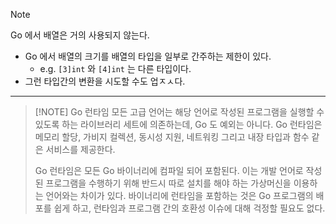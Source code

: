 > [!NOTE]
> Go 에서 배열은 거의 사용되지 않는다.
> 
> - Go 에서 배열의 크기를 배열의 타입을 일부로 간주하는 제한이 있다.
>     - e.g. `[3]int` 와 `[4]int` 는 다른 타입이다.
> - 그런 타입간의 변환을 시도할 수도 업ㅈㅅ다.

---

> [!NOTE] Go 런타임
> 모든 고급 언어는 해당 언어로 작성된 프로그램을 실행할 수 있도록 하는 라이브러리 세트에 의존하는데, Go 도 예외는 아니다. Go 런타임은 메모리 할당, 가비지 컬렉션, 동시성 지원, 네트워킹 그리고 내장 타입과 함수 같은 서비스를 제공한다.
> 
> Go 런타임은 모든 Go 바이너리에 컴파일 되어 포함된다. 이는 개발 언어로 작성된 프로그램을 수행하기 위해 반드시 따로 설치를 해야 하는 가상머신을 이용하는 언어와는 차이가 있다. 바이너리에 런타임을 포함하는 것은 Go 프로그램의 배포를 쉽게 하고, 런타임과 프로그램 간의 호환성 이슈에 대해 걱정할 필요도 없다.
